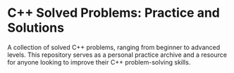 # C++ Solved Problems: Practice and Solutions
A collection of solved C++ problems, ranging from beginner to advanced levels. This repository serves as a personal practice archive and a resource for anyone looking to improve their C++ problem-solving skills.
